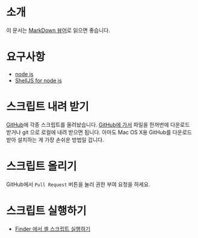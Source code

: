 # 소개
이 문서는 [MarkDown 뷰어](http://andromedarabbit.net/wp/markdown-%E1%84%91%E1%85%A7%E1%86%AB%E1%84%8C%E1%85%B5%E1%86%B8%E1%84%80%E1%85%B5-%E1%84%89%E1%85%A9%E1%84%80%E1%85%A2/)로 읽으면 좋습니다.

# 요구사항
* [node js](http://nodejs.org)
* [ShellJS for node js](https://github.com/arturadib/shelljs)

# 스크립트 내려 받기
[GitHub](http://github.com)에 각종 스크립트를 올려놨습니다. [GitHub에 가서](https://githug.com/andromedarabbit/Useful-Mac-OS-X-Scripts) 파일을 한꺼번에 다운로드 받거나 git 으로 로컬에 내려 받으면 됩니다. 아마도 Mac OS X용 GitHub를 다운로드 받아 설치하는 게 가장 손쉬운 방법일 겁니다. 

# 스크립트 올리기
GitHub에서 `Pull Request` 버튼을 눌러 권한 부여 요청을 하세요.

# 스크립트 실행하기
* [Finder 에서 셸 스크립트 실행하기](http://andromedarabbit.net/wp/finder%EC%97%90%EC%84%9C-%EC%85%B8-%EC%8A%A4%ED%81%AC%EB%A6%BD%ED%8A%B8-%EC%8B%A4%ED%96%89%ED%95%98%EA%B8%B0/)